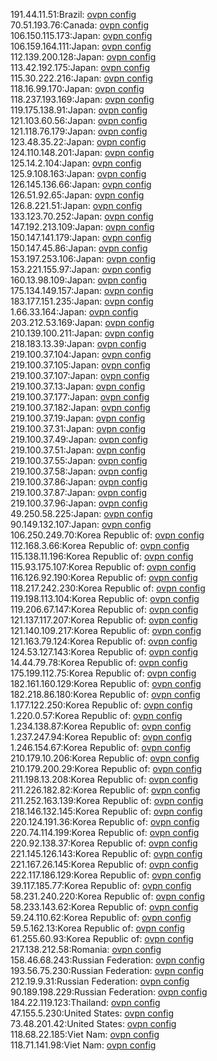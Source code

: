 191.44.11.51:Brazil: [ovpn config](vpn/191_44_11_51.ovpn)  
70.51.193.76:Canada: [ovpn config](vpn/70_51_193_76.ovpn)  
106.150.115.173:Japan: [ovpn config](vpn/106_150_115_173.ovpn)  
106.159.164.111:Japan: [ovpn config](vpn/106_159_164_111.ovpn)  
112.139.200.128:Japan: [ovpn config](vpn/112_139_200_128.ovpn)  
113.42.192.175:Japan: [ovpn config](vpn/113_42_192_175.ovpn)  
115.30.222.216:Japan: [ovpn config](vpn/115_30_222_216.ovpn)  
118.16.99.170:Japan: [ovpn config](vpn/118_16_99_170.ovpn)  
118.237.193.169:Japan: [ovpn config](vpn/118_237_193_169.ovpn)  
119.175.138.91:Japan: [ovpn config](vpn/119_175_138_91.ovpn)  
121.103.60.56:Japan: [ovpn config](vpn/121_103_60_56.ovpn)  
121.118.76.179:Japan: [ovpn config](vpn/121_118_76_179.ovpn)  
123.48.35.22:Japan: [ovpn config](vpn/123_48_35_22.ovpn)  
124.110.148.201:Japan: [ovpn config](vpn/124_110_148_201.ovpn)  
125.14.2.104:Japan: [ovpn config](vpn/125_14_2_104.ovpn)  
125.9.108.163:Japan: [ovpn config](vpn/125_9_108_163.ovpn)  
126.145.136.66:Japan: [ovpn config](vpn/126_145_136_66.ovpn)  
126.51.92.65:Japan: [ovpn config](vpn/126_51_92_65.ovpn)  
126.8.221.51:Japan: [ovpn config](vpn/126_8_221_51.ovpn)  
133.123.70.252:Japan: [ovpn config](vpn/133_123_70_252.ovpn)  
147.192.213.109:Japan: [ovpn config](vpn/147_192_213_109.ovpn)  
150.147.141.179:Japan: [ovpn config](vpn/150_147_141_179.ovpn)  
150.147.45.86:Japan: [ovpn config](vpn/150_147_45_86.ovpn)  
153.197.253.106:Japan: [ovpn config](vpn/153_197_253_106.ovpn)  
153.221.155.97:Japan: [ovpn config](vpn/153_221_155_97.ovpn)  
160.13.98.109:Japan: [ovpn config](vpn/160_13_98_109.ovpn)  
175.134.149.157:Japan: [ovpn config](vpn/175_134_149_157.ovpn)  
183.177.151.235:Japan: [ovpn config](vpn/183_177_151_235.ovpn)  
1.66.33.164:Japan: [ovpn config](vpn/1_66_33_164.ovpn)  
203.212.53.169:Japan: [ovpn config](vpn/203_212_53_169.ovpn)  
210.139.100.211:Japan: [ovpn config](vpn/210_139_100_211.ovpn)  
218.183.13.39:Japan: [ovpn config](vpn/218_183_13_39.ovpn)  
219.100.37.104:Japan: [ovpn config](vpn/219_100_37_104.ovpn)  
219.100.37.105:Japan: [ovpn config](vpn/219_100_37_105.ovpn)  
219.100.37.107:Japan: [ovpn config](vpn/219_100_37_107.ovpn)  
219.100.37.13:Japan: [ovpn config](vpn/219_100_37_13.ovpn)  
219.100.37.177:Japan: [ovpn config](vpn/219_100_37_177.ovpn)  
219.100.37.182:Japan: [ovpn config](vpn/219_100_37_182.ovpn)  
219.100.37.19:Japan: [ovpn config](vpn/219_100_37_19.ovpn)  
219.100.37.31:Japan: [ovpn config](vpn/219_100_37_31.ovpn)  
219.100.37.49:Japan: [ovpn config](vpn/219_100_37_49.ovpn)  
219.100.37.51:Japan: [ovpn config](vpn/219_100_37_51.ovpn)  
219.100.37.55:Japan: [ovpn config](vpn/219_100_37_55.ovpn)  
219.100.37.58:Japan: [ovpn config](vpn/219_100_37_58.ovpn)  
219.100.37.86:Japan: [ovpn config](vpn/219_100_37_86.ovpn)  
219.100.37.87:Japan: [ovpn config](vpn/219_100_37_87.ovpn)  
219.100.37.96:Japan: [ovpn config](vpn/219_100_37_96.ovpn)  
49.250.58.225:Japan: [ovpn config](vpn/49_250_58_225.ovpn)  
90.149.132.107:Japan: [ovpn config](vpn/90_149_132_107.ovpn)  
106.250.249.70:Korea Republic of: [ovpn config](vpn/106_250_249_70.ovpn)  
112.168.3.66:Korea Republic of: [ovpn config](vpn/112_168_3_66.ovpn)  
115.138.11.196:Korea Republic of: [ovpn config](vpn/115_138_11_196.ovpn)  
115.93.175.107:Korea Republic of: [ovpn config](vpn/115_93_175_107.ovpn)  
116.126.92.190:Korea Republic of: [ovpn config](vpn/116_126_92_190.ovpn)  
118.217.242.230:Korea Republic of: [ovpn config](vpn/118_217_242_230.ovpn)  
119.198.113.104:Korea Republic of: [ovpn config](vpn/119_198_113_104.ovpn)  
119.206.67.147:Korea Republic of: [ovpn config](vpn/119_206_67_147.ovpn)  
121.137.117.207:Korea Republic of: [ovpn config](vpn/121_137_117_207.ovpn)  
121.140.109.217:Korea Republic of: [ovpn config](vpn/121_140_109_217.ovpn)  
121.163.79.124:Korea Republic of: [ovpn config](vpn/121_163_79_124.ovpn)  
124.53.127.143:Korea Republic of: [ovpn config](vpn/124_53_127_143.ovpn)  
14.44.79.78:Korea Republic of: [ovpn config](vpn/14_44_79_78.ovpn)  
175.199.112.75:Korea Republic of: [ovpn config](vpn/175_199_112_75.ovpn)  
182.161.160.129:Korea Republic of: [ovpn config](vpn/182_161_160_129.ovpn)  
182.218.86.180:Korea Republic of: [ovpn config](vpn/182_218_86_180.ovpn)  
1.177.122.250:Korea Republic of: [ovpn config](vpn/1_177_122_250.ovpn)  
1.220.0.57:Korea Republic of: [ovpn config](vpn/1_220_0_57.ovpn)  
1.234.138.87:Korea Republic of: [ovpn config](vpn/1_234_138_87.ovpn)  
1.237.247.94:Korea Republic of: [ovpn config](vpn/1_237_247_94.ovpn)  
1.246.154.67:Korea Republic of: [ovpn config](vpn/1_246_154_67.ovpn)  
210.179.10.206:Korea Republic of: [ovpn config](vpn/210_179_10_206.ovpn)  
210.179.200.29:Korea Republic of: [ovpn config](vpn/210_179_200_29.ovpn)  
211.198.13.208:Korea Republic of: [ovpn config](vpn/211_198_13_208.ovpn)  
211.226.182.82:Korea Republic of: [ovpn config](vpn/211_226_182_82.ovpn)  
211.252.163.139:Korea Republic of: [ovpn config](vpn/211_252_163_139.ovpn)  
218.146.132.145:Korea Republic of: [ovpn config](vpn/218_146_132_145.ovpn)  
220.124.191.36:Korea Republic of: [ovpn config](vpn/220_124_191_36.ovpn)  
220.74.114.199:Korea Republic of: [ovpn config](vpn/220_74_114_199.ovpn)  
220.92.138.37:Korea Republic of: [ovpn config](vpn/220_92_138_37.ovpn)  
221.145.126.143:Korea Republic of: [ovpn config](vpn/221_145_126_143.ovpn)  
221.167.26.145:Korea Republic of: [ovpn config](vpn/221_167_26_145.ovpn)  
222.117.186.129:Korea Republic of: [ovpn config](vpn/222_117_186_129.ovpn)  
39.117.185.77:Korea Republic of: [ovpn config](vpn/39_117_185_77.ovpn)  
58.231.240.220:Korea Republic of: [ovpn config](vpn/58_231_240_220.ovpn)  
58.233.143.62:Korea Republic of: [ovpn config](vpn/58_233_143_62.ovpn)  
59.24.110.62:Korea Republic of: [ovpn config](vpn/59_24_110_62.ovpn)  
59.5.162.13:Korea Republic of: [ovpn config](vpn/59_5_162_13.ovpn)  
61.255.60.93:Korea Republic of: [ovpn config](vpn/61_255_60_93.ovpn)  
217.138.212.58:Romania: [ovpn config](vpn/217_138_212_58.ovpn)  
158.46.68.243:Russian Federation: [ovpn config](vpn/158_46_68_243.ovpn)  
193.56.75.230:Russian Federation: [ovpn config](vpn/193_56_75_230.ovpn)  
212.19.9.31:Russian Federation: [ovpn config](vpn/212_19_9_31.ovpn)  
90.189.198.229:Russian Federation: [ovpn config](vpn/90_189_198_229.ovpn)  
184.22.119.123:Thailand: [ovpn config](vpn/184_22_119_123.ovpn)  
47.155.5.230:United States: [ovpn config](vpn/47_155_5_230.ovpn)  
73.48.201.42:United States: [ovpn config](vpn/73_48_201_42.ovpn)  
118.68.22.185:Viet Nam: [ovpn config](vpn/118_68_22_185.ovpn)  
118.71.141.98:Viet Nam: [ovpn config](vpn/118_71_141_98.ovpn)  
